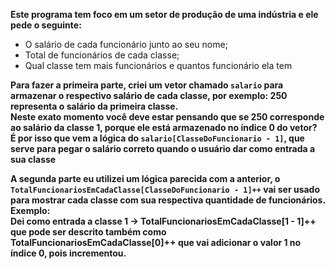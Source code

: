 
**Este programa tem foco em um setor de produção de uma indústria e ele pede o seguinte:**

* O salário de cada funcionário junto ao seu nome;
* Total de funcionários de cada classe;
* Qual classe tem mais funcionários e quantos funcionário ela tem

**Para fazer a primeira parte, criei um vetor chamado `salario` para armazenar o respectivo salário de cada classe, por exemplo: 
250 representa o salário da primeira classe.  
Neste exato momento você deve estar pensando que se 250 corresponde ao salário da classe 1, porque ele está armazenado no índice 0 do vetor?  
É por isso que vem a lógica do `salario[ClasseDoFuncionario - 1]`, que serve para pegar o salário correto quando o usuário dar como entrada a sua classe**

**A segunda parte eu utilizei um lógica parecida com a anterior, o `TotalFuncionariosEmCadaClasse[ClasseDoFuncionario - 1]++` vai ser usado para mostrar cada classe com sua respectiva quantidade de funcionários. Exemplo:**  
**Dei como entrada a classe 1 -> TotalFuncionariosEmCadaClasse[1 - 1]++ que pode ser descrito também como TotalFuncionariosEmCadaClasse[0]++ que vai adicionar o valor 1 no índice 0, pois incrementou.**  


